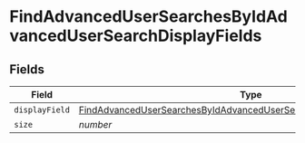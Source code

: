 # FindAdvancedUserSearchesByIdAdvancedUserSearchDisplayFields


## Fields

| Field                                                                                                                                                                         | Type                                                                                                                                                                          | Required                                                                                                                                                                      | Description                                                                                                                                                                   | Example                                                                                                                                                                       |
| ----------------------------------------------------------------------------------------------------------------------------------------------------------------------------- | ----------------------------------------------------------------------------------------------------------------------------------------------------------------------------- | ----------------------------------------------------------------------------------------------------------------------------------------------------------------------------- | ----------------------------------------------------------------------------------------------------------------------------------------------------------------------------- | ----------------------------------------------------------------------------------------------------------------------------------------------------------------------------- |
| `displayField`                                                                                                                                                                | [FindAdvancedUserSearchesByIdAdvancedUserSearchDisplayFieldsDisplayField](../../models/operations/findadvancedusersearchesbyidadvancedusersearchdisplayfieldsdisplayfield.md) | :heavy_minus_sign:                                                                                                                                                            | N/A                                                                                                                                                                           |                                                                                                                                                                               |
| `size`                                                                                                                                                                        | *number*                                                                                                                                                                      | :heavy_minus_sign:                                                                                                                                                            | N/A                                                                                                                                                                           | 1                                                                                                                                                                             |